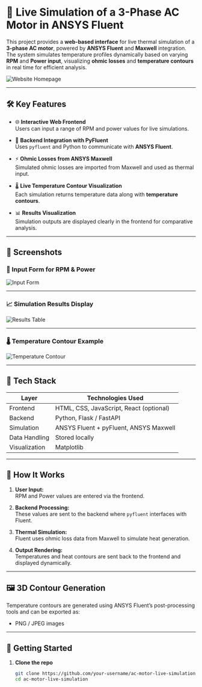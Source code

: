 # 🔌 Live Simulation of a 3-Phase AC Motor in ANSYS Fluent

This project provides a **web-based interface** for live thermal simulation of a **3-phase AC motor**, powered by **ANSYS Fluent** and **Maxwell** integration. The system simulates temperature profiles dynamically based on varying **RPM** and **Power input**, visualizing **ohmic losses** and **temperature contours** in real time for efficient analysis.

![Website Homepage](images/homepage.png)

---

## 🛠️ Key Features

- 🌐 **Interactive Web Frontend**  
  Users can input a range of RPM and power values for live simulations.

- 🔄 **Backend Integration with PyFluent**  
  Uses `pyfluent` and Python to communicate with **ANSYS Fluent**.

- ⚡ **Ohmic Losses from ANSYS Maxwell**  
  Simulated ohmic losses are imported from Maxwell and used as thermal input.

- 🌡️ **Live Temperature Contour Visualization**  
  Each simulation returns temperature data along with **temperature contours**.

- 📊 **Results Visualization**  
  Simulation outputs are displayed clearly in the frontend for comparative analysis.

---

## 📸 Screenshots

### 🧮 Input Form for RPM & Power
![Input Form](images/input-form.png)

---

### 📈 Simulation Results Display
![Results Table](images/results-display.png)

---

### 🌡️ Temperature Contour Example
![Temperature Contour](images/temp-contour.png)

---

## 🔧 Tech Stack

| Layer        | Technologies Used                          |
|--------------|---------------------------------------------|
| Frontend     | HTML, CSS, JavaScript, React (optional)     |
| Backend      | Python, Flask / FastAPI                     |
| Simulation   | ANSYS Fluent + pyFluent, ANSYS Maxwell      |
| Data Handling| Stored locally                              |
| Visualization| Matplotlib                                  |

---

## 🚀 How It Works

1. **User Input:**  
   RPM and Power values are entered via the frontend.

2. **Backend Processing:**  
   These values are sent to the backend where `pyfluent` interfaces with Fluent.

3. **Thermal Simulation:**  
   Fluent uses ohmic loss data from Maxwell to simulate heat generation.

4. **Output Rendering:**  
   Temperatures and heat contours are sent back to the frontend and displayed dynamically.

---

## 🖼️ 3D Contour Generation

Temperature contours are generated using ANSYS Fluent’s post-processing tools and can be exported as:
- PNG / JPEG images

---

## 🏁 Getting Started

1. **Clone the repo**
   ```bash
   git clone https://github.com/your-username/ac-motor-live-simulation.git
   cd ac-motor-live-simulation

